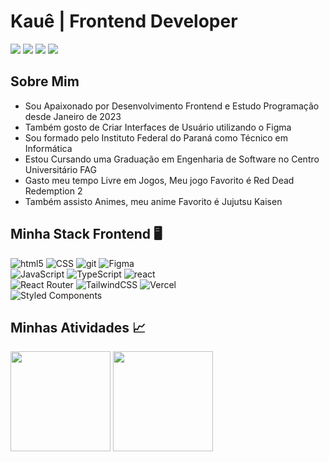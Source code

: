 <h1>Kauê | Frontend Developer</h1>
<div align="flex-start">
  <a href="https://instagram.com/kauesim"><img src="https://img.shields.io/badge/-@kauesim-E4405F?style=flat-square&logo=Instagram&logoColor=white"/></a>
  <a href="https://www.linkedin.com/in/kauepadilha/"><img src="https://img.shields.io/badge/-Kauê%20Andrade%20Padilha-0077B5?style=flat-square&logo=Linkedin&logoColor=white"/></a>
  <a href="mailto:kapadilha@minha.fag.edu.br"><img src="https://img.shields.io/badge/-kapadilha@minha.fag.edu.br-D14836?style=flat-square&logo=Gmail&logoColor=white"/></a>
  <a href="https://steamcommunity.com/id/s1mpley11/"><img src="https://img.shields.io/badge/s1mpley11-20232A?style=flat-square&logo=steam&logoColor=white"></a>
</div>

## Sobre Mim
- Sou Apaixonado por Desenvolvimento Frontend e Estudo Programação desde Janeiro de 2023
- Também gosto de Criar Interfaces de Usuário utilizando o Figma
- Sou formado pelo Instituto Federal do Paraná como Técnico em Informática
- Estou Cursando uma Graduação em Engenharia de Software no Centro Universitário FAG
- Gasto meu tempo Livre em Jogos, Meu jogo Favorito é Red Dead Redemption 2
- Também assisto Animes, meu anime Favorito é Jujutsu Kaisen

## Minha Stack Frontend 🖥️
![html5](https://img.shields.io/badge/HTML5-E34F26?style=for-the-badge&logo=html5&logoColor=white)
![CSS](https://img.shields.io/badge/CSS-E34F26?&style=for-the-badge&logo=css3&logoColor=white)
![git](https://img.shields.io/badge/Git-E34F26?style=for-the-badge&logo=git&logoColor=white)
![Figma](https://img.shields.io/badge/figma-%23F24E1E.svg?style=for-the-badge&logo=figma&logoColor=white)
<br>
![JavaScript](https://img.shields.io/badge/JavaScript-20232A?style=for-the-badge&logo=javascript&logoColor=F7DF1E)
![TypeScript](https://img.shields.io/badge/TypeScript-20232A?style=for-the-badge&logo=typescript&logoColor=white)
![react](https://img.shields.io/badge/React-20232A?style=for-the-badge&logo=react&logoColor=61DAFB)
<br>
![React Router](https://img.shields.io/badge/React_Router-CA4245?style=for-the-badge&logo=react-router&logoColor=white)
![TailwindCSS](https://img.shields.io/badge/tailwindcss-%2338B2AC.svg?style=for-the-badge&logo=tailwind-css&logoColor=white)
![Vercel](https://img.shields.io/badge/vercel-%23000000.svg?style=for-the-badge&logo=vercel&logoColor=white)
<br>
![Styled Components](https://img.shields.io/badge/styled--components-DB7093?style=for-the-badge&logo=styled-components&logoColor=white)
 
## Minhas Atividades 📈
<div align="flex-start">
  <img height="160px" src="https://github-readme-stats.vercel.app/api?username=Kaue-Dev&show_icons=true&theme=react&hide_border=true"/> 
  <img height="160px" src="https://github-readme-stats.vercel.app/api/top-langs/?username=Kaue-Dev&layout=compact&theme=react&hide_border=true"/>
</div>
